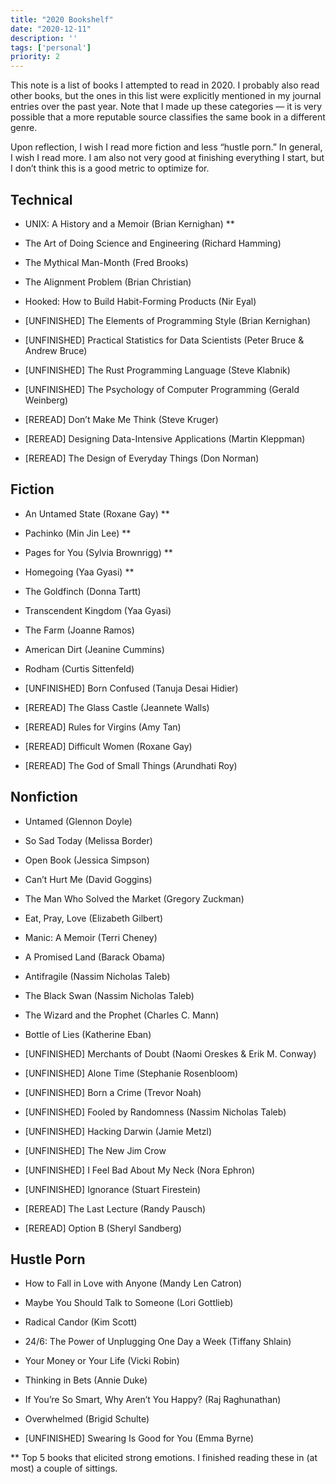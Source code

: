 ```yaml
---
title: "2020 Bookshelf"
date: "2020-12-11"
description: ''
tags: ['personal']
priority: 2
---
```


This note is a list of books I attempted to read in 2020. I probably also read other books, but the ones in this list were explicitly mentioned in my journal entries over the past year. Note that I made up these categories — it is very possible that a more reputable source classifies the same book in a different genre.

Upon reflection, I wish I read more fiction and less “hustle porn.” In general, I wish I read more. I am also not very good at finishing everything I start, but I don’t think this is a good metric to optimize for.

## Technical
* UNIX: A History and a Memoir (Brian Kernighan) **
* The Art of Doing Science and Engineering (Richard Hamming)
* The Mythical Man-Month (Fred Brooks)
* The Alignment Problem (Brian Christian)
* Hooked: How to Build Habit-Forming Products (Nir Eyal)

* [UNFINISHED] The Elements of Programming Style (Brian Kernighan)
* [UNFINISHED] Practical Statistics for Data Scientists (Peter Bruce & Andrew Bruce)
* [UNFINISHED] The Rust Programming Language (Steve Klabnik)
* [UNFINISHED] The Psychology of Computer Programming (Gerald Weinberg)
* [REREAD] Don’t Make Me Think (Steve Kruger)
* [REREAD] Designing Data-Intensive Applications (Martin Kleppman)
* [REREAD] The Design of Everyday Things (Don Norman)

## Fiction
* An Untamed State (Roxane Gay) **
* Pachinko (Min Jin Lee) **
* Pages for You (Sylvia Brownrigg) **
* Homegoing (Yaa Gyasi) **
* The Goldfinch (Donna Tartt)
* Transcendent Kingdom (Yaa Gyasi)
* The Farm (Joanne Ramos)
* American Dirt (Jeanine Cummins)
* Rodham (Curtis Sittenfeld)

* [UNFINISHED] Born Confused (Tanuja Desai Hidier)
* [REREAD] The Glass Castle (Jeannete Walls)
* [REREAD] Rules for Virgins (Amy Tan)
* [REREAD] Difficult Women (Roxane Gay)
* [REREAD] The God of Small Things (Arundhati Roy)

## Nonfiction
* Untamed (Glennon Doyle)
* So Sad Today (Melissa Border)
* Open Book (Jessica Simpson)
* Can’t Hurt Me (David Goggins)
* The Man Who Solved the Market (Gregory Zuckman)
* Eat, Pray, Love (Elizabeth Gilbert)
* Manic: A Memoir (Terri Cheney)
* A Promised Land (Barack Obama)
* Antifragile (Nassim Nicholas Taleb)
* The Black Swan (Nassim Nicholas Taleb)
* The Wizard and the Prophet (Charles C. Mann)
* Bottle of Lies (Katherine Eban)

* [UNFINISHED] Merchants of Doubt (Naomi Oreskes & Erik M. Conway)
* [UNFINISHED] Alone Time (Stephanie Rosenbloom)
* [UNFINISHED] Born a Crime (Trevor Noah)
* [UNFINISHED] Fooled by Randomness (Nassim Nicholas Taleb)
* [UNFINISHED] Hacking Darwin (Jamie Metzl)
* [UNFINISHED] The New Jim Crow
* [UNFINISHED] I Feel Bad About My Neck (Nora Ephron)
* [UNFINISHED] Ignorance (Stuart Firestein)
* [REREAD] The Last Lecture (Randy Pausch)
* [REREAD] Option B (Sheryl Sandberg)

## Hustle Porn
* How to Fall in Love with Anyone (Mandy Len Catron)
* Maybe You Should Talk to Someone (Lori Gottlieb)
* Radical Candor (Kim Scott)
* 24/6: The Power of Unplugging One Day a Week (Tiffany Shlain)
* Your Money or Your Life (Vicki Robin)
* Thinking in Bets (Annie Duke)
* If You’re So Smart, Why Aren’t You Happy? (Raj Raghunathan)
* Overwhelmed (Brigid Schulte)

* [UNFINISHED] Swearing Is Good for You (Emma Byrne)

** Top 5 books that elicited strong emotions. I finished reading these in (at most) a couple of sittings.

